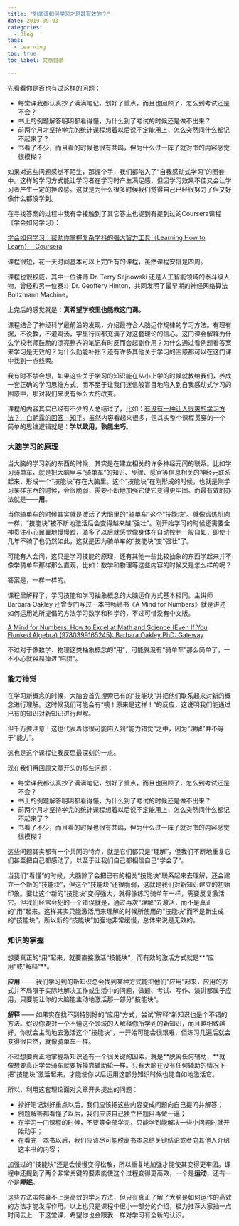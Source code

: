 ```yaml
---
title: "到底该如何学习才是最有效的？"
date: 2019-09-03
categories:
  - Blog
tags:
  - Learning
toc: true
toc_label: 文章目录

---
```


先看看你是否也有过这样的问题：

- 每堂课我都认真抄了满满笔记，划好了重点，而且也回顾了，怎么到考试还是不会？
- 书上的例题解答明明都看得懂，为什么到了考试的时候还是做不出来？
- 前两个月才坚持学完的统计课程想着以后说不定能用上，怎么突然间什么都记不起来了？
- 书看了不少，而且看的时候也很有共鸣，但为什么过一阵子就对书的内容感觉很模糊？

如果对这些问题感觉不陌生，那握个手，我们都陷入了“自我感动式学习”的圈套中。这样的学习方式能让学习者在学习时产生满足感，但因学习效果不佳又会让学习者产生一定的挫败感。这就是为什么很多时候我们觉得自己已经很努力了但又好像什么都没学到。

在寻找答案的过程中我有幸接触到了其它答主也提到有提到过的Coursera课程《学会如何学习》：

[学会如何学习：帮助你掌握复杂学科的强大智力工具（Learning How to Learn）- Coursera](https://www.coursera.org/learn/ruhe-xuexi)


课程很短，花一天时间基本可以上完所有的课程，虽然课程安排是四周。

课程也很权威，其中一位讲师 Dr. Terry Sejnowski 还是人工智能领域的泰斗级人物，曾经和另一位泰斗 Dr. Geoffery Hinton，共同发明了最早期的神经网络算法 Boltzmann Machine。

上完后的感觉就是：**真希望学校里也能教这门课。**

课程结合了神经科学最前沿的发现，介绍最符合人脑运作规律的学习方法。有理有据，不说教，不灌鸡汤，字里行间都充满了对这套理论的信心。这门课会解释为什么学校老师鼓励的漂亮整齐的笔记有时反而会起副作用？为什么通过看例题看答案来学习是无效的？为什么勤能补拙？还有许多其他关于学习的困惑都可以在这门课中找到一点线索。

我有时不禁会想，如果这些关于学习的知识能在从小上学的时候就教给我们，养成一套正确的学习思维方式，而不至于让我们迷信般盲目地陷入到自我感动式学习的困惑中，那对我们来说有多么大的改变。

课程的内容其实已经有不少的人总结过了，比如：[有没有一种让人很爽的学习方法？ - 白朝露的回答 - 知乎](https://www.zhihu.com/question/58772932/answer/396792271)。虽然内容看起来很多，但其实整个课程贯穿的一个简单的思维逻辑就是：**学以致用，孰能生巧**。

### 大脑学习的原理

当大脑的学习新的东西的时候，其实是在建立相关的许多神经元间的联系。比如学习骑单车，就是把大脑里与“骑单车”的知识、步骤、感官等信息相关的神经元联系起来，形成一个“技能块”存在大脑里。这个“技能块”在刚形成的时候，也就是刚学习某样东西的时候，会很脆弱，需要不断地加强它使它变得更牢固。而最有效的办法就是——**用**。

当你骑单车的时候其实就是激活了大脑里的“骑单车”这个“技能块”。就像锻炼肌肉一样，“技能块”被不断地激活后会变得越来越“强壮”。刚开始学习的时候还需要全神贯注小心翼翼地慢慢蹬，骑多了以后就感觉像身体在自动控制一般自如，即使十几年不骑了也仍然如此，这就是因为骑单车的“技能块”变“强壮”了。

可能有人会问，这只是学习技能的原理，还有其他一些比较抽象的东西学起来并不像学骑单车那样那么直观，比如：数学和物理等这些内容的时候又是怎么样的呢？

答案是，一样一样的。

课程里解释了，学习技能和学习抽象概念的大脑运作方式基本相同。主讲师 Barbara Oakley 还曾专门写过一本书畅销书《A Mind for Numbers》就是讲述如何运用她所提倡的方法学习数学和科学的，不过可惜没有中文版。

[A Mind for Numbers: How to Excel at Math and Science (Even If You Flunked Algebra) (9780399165245): Barbara Oakley PhD: Gateway](https://www.amazon.com/Mind-Numbers-Science-Flunked-Algebra/dp/039916524X/ref=sr_1_5?keywords=Barbara+Oakley&qid=1552336034&s=gateway&sr=8-5)

不过对于像数学、物理这类抽象概念的“用”，可能就没有“骑单车”那么简单了，一不小心就容易掉进“陷阱”。

### 能力错觉

在学习新概念的时候，大脑会首先搜索已有的“技能块”并把他们联系起来对新的概念进行理解。这时候我们可能会有“噢！原来是这样！”的反应，这说明我们能通过已有的知识对新知识进行理解。

但千万要注意！这也代表着你很可能陷入到“能力错觉”之中，因为“理解”并不等于“能力”。

这也是这个课程让我反思最深刻的一点。

现在我们再回顾文章开头的那些问题：

- 每堂课我都认真抄了满满笔记，划好了重点，而且也回顾了，怎么到考试还是不会？
- 书上的例题解答明明都看得懂，为什么到了考试的时候还是做不出来？
- 前两个月才坚持学完的统计课程想着以后说不定能用上，怎么突然间什么都记不起来了？
- 书看了不少，而且看的时候也很有共鸣，但为什么过一阵子就对书的内容感觉很模糊？

这些问题其实都有一个共同的特点，就是它们都只是“理解”，但我们不断地重复它们甚至把自己都感动了，以至于让我们自己都相信自己“学会了”。

当我们“看懂”的时候，大脑除了会把已有的相关“技能块”联系起来去理解，还会建立一个新的“技能块”，但这个”技能块“还很脆弱，这就是我们对新知识建立的初始印象。要让这个新的“技能块”变得强大，就得像练习骑单车一样，需要反复激活它。但我们经常会犯的一个错误就是，通过再次“理解”去激活，而不是真正的“用”起来。这样其实只能激活用来理解的时候所使用的“技能块”而不是新生成的“技能块”，所以新的“技能块”加强地非常缓慢，总体来说是无效的。

### 知识的掌握

想要真正的“用”起来，就要直接激活“技能块”，而有效的激活方式就是**”应用“或”解释“**。

**应用** —— 我们学习到的新知识总会找到某种方式能把他们”应用“起来，应用的方式并不局限于实际地解决工作或生活中的问题，做题、考试、写作、演讲都属于应用，只要能让你的大脑能主动地激活那一部分”技能块“。

**解释** —— 如果实在找不到特别好的”应用“方式，尝试”解释“新知识也是个不错的方法。假设你要对一个不懂这个领域的人解释你所学到的新知识，而且越细致越好，你就会主动地去激活这个”技能块“，一开始可能会很艰难，但练习几遍后就会变得很自然，就像骑单车一样。

不过想要真正地掌握新知识还有一个很关键的因素，就是**脱离任何辅助，**就像想要真正学会骑车就要拆掉靠辅助轮一样。只有大脑在没有任何辅助的情况下把”技能块“激活起来，才能使你以后运用这部分知识时候也能自如地激活它。

所以，利用这套理论面对文章开头提出的问题：

- 抄好笔记划好重点以后，我们应该把这些内容变成问题向自己提问并解答；
- 例题解答都看懂了以后，我们应该自己独立把题目再做一遍；
- 在学习一门课程的时候，不要等全部学完，只能学到能解决一些小问题时就开始动手；
- 在看完一本书以后，我们应该尽可能脱离书本总结关键结论或者向其他人介绍这本书的内容；

加强过的“技能块”还是会慢慢变得松散，所以重复地加强才能使其变得更牢固。课程中还提到了两个非常关键的要素能使这个过程变得更高效，一个是**运动**，还有一个是**睡眠**。



这些方法虽然算不上是高效的学习方法，但只有真正了解了大脑是如何运作的高效的方法才能发挥作用。以上也只是课程中很小一部分的介绍，极力推荐大家抽一点时间去上一下这堂课，希望你也会跟我一样对学习有全新的认识。